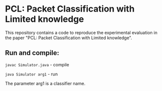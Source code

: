 # PCL: Packet Classification with Limited knowledge

This repository contains a code to reproduce the experimental evaluation in the paper "PCL: Packet Classification with Limited knowledge".

## Run and compile: 

`javac Simulator.java` - compile

`java Simulator arg1` - run 

The parameter arg1 is a classifier name.

